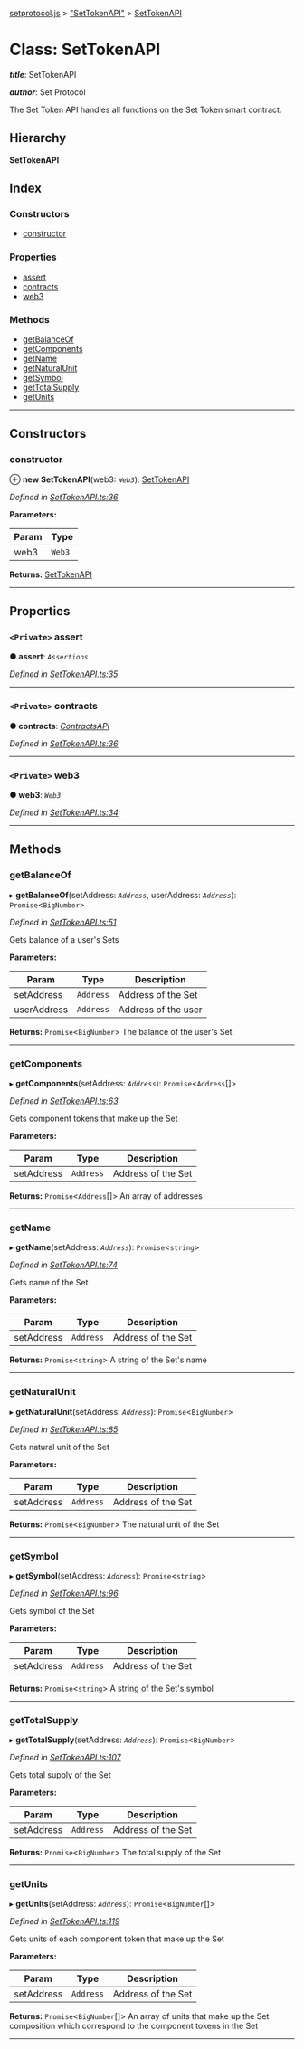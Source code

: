[setprotocol.js](../README.md) > ["SetTokenAPI"](../modules/_settokenapi_.md) > [SetTokenAPI](../classes/_settokenapi_.settokenapi.md)

# Class: SetTokenAPI

*__title__*: SetTokenAPI

*__author__*: Set Protocol

The Set Token API handles all functions on the Set Token smart contract.

## Hierarchy

**SetTokenAPI**

## Index

### Constructors

* [constructor](_settokenapi_.settokenapi.md#constructor)

### Properties

* [assert](_settokenapi_.settokenapi.md#assert)
* [contracts](_settokenapi_.settokenapi.md#contracts)
* [web3](_settokenapi_.settokenapi.md#web3)

### Methods

* [getBalanceOf](_settokenapi_.settokenapi.md#getbalanceof)
* [getComponents](_settokenapi_.settokenapi.md#getcomponents)
* [getName](_settokenapi_.settokenapi.md#getname)
* [getNaturalUnit](_settokenapi_.settokenapi.md#getnaturalunit)
* [getSymbol](_settokenapi_.settokenapi.md#getsymbol)
* [getTotalSupply](_settokenapi_.settokenapi.md#gettotalsupply)
* [getUnits](_settokenapi_.settokenapi.md#getunits)

---

## Constructors

<a id="constructor"></a>

###  constructor

⊕ **new SetTokenAPI**(web3: *`Web3`*): [SetTokenAPI](_settokenapi_.settokenapi.md)

*Defined in [SetTokenAPI.ts:36](https://github.com/SetProtocol/setProtocol.js/blob/43f5628/src/api/SetTokenAPI.ts#L36)*

**Parameters:**

| Param | Type |
| ------ | ------ |
| web3 | `Web3` |

**Returns:** [SetTokenAPI](_settokenapi_.settokenapi.md)

___

## Properties

<a id="assert"></a>

### `<Private>` assert

**● assert**: *`Assertions`*

*Defined in [SetTokenAPI.ts:35](https://github.com/SetProtocol/setProtocol.js/blob/43f5628/src/api/SetTokenAPI.ts#L35)*

___
<a id="contracts"></a>

### `<Private>` contracts

**● contracts**: *[ContractsAPI](_contractsapi_.contractsapi.md)*

*Defined in [SetTokenAPI.ts:36](https://github.com/SetProtocol/setProtocol.js/blob/43f5628/src/api/SetTokenAPI.ts#L36)*

___
<a id="web3"></a>

### `<Private>` web3

**● web3**: *`Web3`*

*Defined in [SetTokenAPI.ts:34](https://github.com/SetProtocol/setProtocol.js/blob/43f5628/src/api/SetTokenAPI.ts#L34)*

___

## Methods

<a id="getbalanceof"></a>

###  getBalanceOf

▸ **getBalanceOf**(setAddress: *`Address`*, userAddress: *`Address`*): `Promise`<`BigNumber`>

*Defined in [SetTokenAPI.ts:51](https://github.com/SetProtocol/setProtocol.js/blob/43f5628/src/api/SetTokenAPI.ts#L51)*

Gets balance of a user's Sets

**Parameters:**

| Param | Type | Description |
| ------ | ------ | ------ |
| setAddress | `Address` |  Address of the Set |
| userAddress | `Address` |  Address of the user |

**Returns:** `Promise`<`BigNumber`>
The balance of the user's Set

___
<a id="getcomponents"></a>

###  getComponents

▸ **getComponents**(setAddress: *`Address`*): `Promise`<`Address`[]>

*Defined in [SetTokenAPI.ts:63](https://github.com/SetProtocol/setProtocol.js/blob/43f5628/src/api/SetTokenAPI.ts#L63)*

Gets component tokens that make up the Set

**Parameters:**

| Param | Type | Description |
| ------ | ------ | ------ |
| setAddress | `Address` |  Address of the Set |

**Returns:** `Promise`<`Address`[]>
An array of addresses

___
<a id="getname"></a>

###  getName

▸ **getName**(setAddress: *`Address`*): `Promise`<`string`>

*Defined in [SetTokenAPI.ts:74](https://github.com/SetProtocol/setProtocol.js/blob/43f5628/src/api/SetTokenAPI.ts#L74)*

Gets name of the Set

**Parameters:**

| Param | Type | Description |
| ------ | ------ | ------ |
| setAddress | `Address` |  Address of the Set |

**Returns:** `Promise`<`string`>
A string of the Set's name

___
<a id="getnaturalunit"></a>

###  getNaturalUnit

▸ **getNaturalUnit**(setAddress: *`Address`*): `Promise`<`BigNumber`>

*Defined in [SetTokenAPI.ts:85](https://github.com/SetProtocol/setProtocol.js/blob/43f5628/src/api/SetTokenAPI.ts#L85)*

Gets natural unit of the Set

**Parameters:**

| Param | Type | Description |
| ------ | ------ | ------ |
| setAddress | `Address` |  Address of the Set |

**Returns:** `Promise`<`BigNumber`>
The natural unit of the Set

___
<a id="getsymbol"></a>

###  getSymbol

▸ **getSymbol**(setAddress: *`Address`*): `Promise`<`string`>

*Defined in [SetTokenAPI.ts:96](https://github.com/SetProtocol/setProtocol.js/blob/43f5628/src/api/SetTokenAPI.ts#L96)*

Gets symbol of the Set

**Parameters:**

| Param | Type | Description |
| ------ | ------ | ------ |
| setAddress | `Address` |  Address of the Set |

**Returns:** `Promise`<`string`>
A string of the Set's symbol

___
<a id="gettotalsupply"></a>

###  getTotalSupply

▸ **getTotalSupply**(setAddress: *`Address`*): `Promise`<`BigNumber`>

*Defined in [SetTokenAPI.ts:107](https://github.com/SetProtocol/setProtocol.js/blob/43f5628/src/api/SetTokenAPI.ts#L107)*

Gets total supply of the Set

**Parameters:**

| Param | Type | Description |
| ------ | ------ | ------ |
| setAddress | `Address` |  Address of the Set |

**Returns:** `Promise`<`BigNumber`>
The total supply of the Set

___
<a id="getunits"></a>

###  getUnits

▸ **getUnits**(setAddress: *`Address`*): `Promise`<`BigNumber`[]>

*Defined in [SetTokenAPI.ts:119](https://github.com/SetProtocol/setProtocol.js/blob/43f5628/src/api/SetTokenAPI.ts#L119)*

Gets units of each component token that make up the Set

**Parameters:**

| Param | Type | Description |
| ------ | ------ | ------ |
| setAddress | `Address` |  Address of the Set |

**Returns:** `Promise`<`BigNumber`[]>
An array of units that make up the Set composition which
                   correspond to the component tokens in the Set

___

